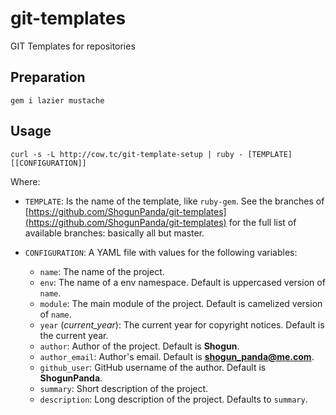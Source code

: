 # git-templates

GIT Templates for repositories

## Preparation

`gem i lazier mustache`

## Usage

`curl -s -L http://cow.tc/git-template-setup | ruby - [TEMPLATE] [[CONFIGURATION]]`

Where:

* `TEMPLATE`: Is the name of the template, like `ruby-gem`. See the branches of [https://github.com/ShogunPanda/git-templates](https://github.com/ShogunPanda/git-templates) for the full list of available branches: basically all but master.

* `CONFIGURATION`: A YAML file with values for the following variables:  
  * `name`: The name of the project.
  * `env`: The name of a env namespace. Default is uppercased version of `name`.
  * `module`: The main module of the project. Default is camelized version of `name`.
  * `year` (*current_year*): The current year for copyright notices. Default is the current year.
  * `author`: Author of the project. Default is **Shogun**.
  * `author_email`: Author's email. Default is **shogun_panda@me.com**.
  * `github_user`: GitHub username of the author. Default is **ShogunPanda**.
  * `summary`: Short description of the project.
  * `description`: Long description of the project. Defaults to `summary`.
